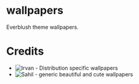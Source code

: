 # wallpapers
Everblush theme wallpapers. 

# Credits

- ![Irvan](github.com/irvanmalik48) - Distribution specific wallpapers
- ![Sahil](github.com/syndrizzle) - generic beautiful and cute wallpapers
